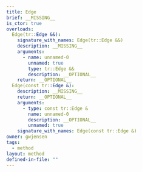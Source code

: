 ```yaml
---
title: Edge
brief: __MISSING__
is_ctor: true
overloads:
  Edge(tr::Edge &&):
    signature_with_names: Edge(tr::Edge &&)
    description: __MISSING__
    arguments:
      - name: unnamed-0
        unnamed: true
        type: tr::Edge &&
        description: __OPTIONAL__
    return: __OPTIONAL__
  Edge(const tr::Edge &):
    description: __MISSING__
    return: __OPTIONAL__
    arguments:
      - type: const tr::Edge &
        name: unnamed-0
        description: __OPTIONAL__
        unnamed: true
    signature_with_names: Edge(const tr::Edge &)
owner: gwjensen
tags:
  - method
layout: method
defined-in-file: ""
---
```

